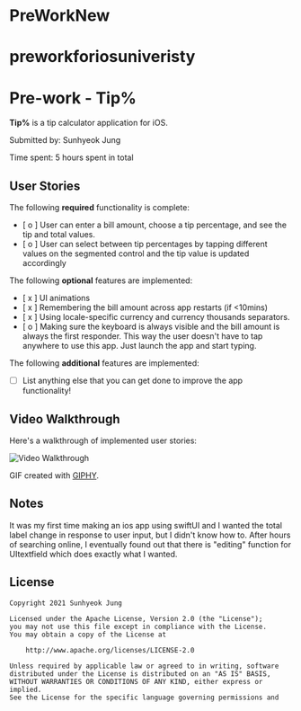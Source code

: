 # PreWorkNew
# preworkforiosuniveristy
# Pre-work - Tip%

**Tip%** is a tip calculator application for iOS.

Submitted by: Sunhyeok Jung

Time spent: 5 hours spent in total

## User Stories

The following **required** functionality is complete:

* [ o ] User can enter a bill amount, choose a tip percentage, and see the tip and total values.
* [ o ] User can select between tip percentages by tapping different values on the segmented control and the tip value is updated accordingly

The following **optional** features are implemented:

* [ x ] UI animations
* [ x ] Remembering the bill amount across app restarts (if <10mins)
* [ x ] Using locale-specific currency and currency thousands separators.
* [ o ] Making sure the keyboard is always visible and the bill amount is always the first responder. This way the user doesn't have to tap anywhere to use this app. Just launch the app and start typing.

The following **additional** features are implemented:

- [ ] List anything else that you can get done to improve the app functionality!

## Video Walkthrough

Here's a walkthrough of implemented user stories:

<img src='http://g.recordit.co/IOiQAbuE39.gif' title='Video Walkthrough' width='' alt='Video Walkthrough' />

GIF created with [GIPHY](https://giphy.com).

## Notes

It was my first time making an ios app using swiftUI and I wanted the total label change in response to user input, but I didn't know how to. After hours of searching online, I eventually found out that there is "editing" function for UItextfield which does exactly what I wanted.

## License

    Copyright 2021 Sunhyeok Jung

    Licensed under the Apache License, Version 2.0 (the "License");
    you may not use this file except in compliance with the License.
    You may obtain a copy of the License at

        http://www.apache.org/licenses/LICENSE-2.0

    Unless required by applicable law or agreed to in writing, software
    distributed under the License is distributed on an "AS IS" BASIS,
    WITHOUT WARRANTIES OR CONDITIONS OF ANY KIND, either express or implied.
    See the License for the specific language governing permissions and
